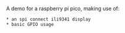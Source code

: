 A demo for a raspberry pi pico, making use of:

    * an spi connect ili9341 display
    * basic GPIO usage
